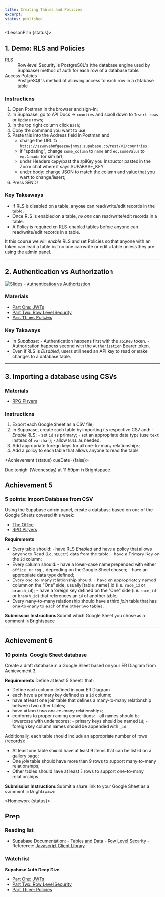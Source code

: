 ```yaml
---
title: Creating Tables and Policies
excerpt: 
status: published
---
```

<script>
	import Homework from "$lib/components/Homework.svelte";
	import LessonPlan from "$lib/components/LessonPlan.svelte";
	import LabTime from "$lib/components/LabTime.svelte";
	import Achievement from "$lib/components/Achievement.svelte";
</script>


<LessonPlan {status}>

## 1. Demo: RLS and Policies
<dl>
	<dt>RLS</dt>
	<dd>Row-level Security is PostgreSQL's (the database engine used by Supabase) method of auth for each row of a database table.</dd>
	<dt>Access Policies</dt>
	<dd>PostgreSQL's method of allowing access to each row in a database table.</dd>
</dl>

### Instructions
1. Open Postman in the browser and sign-in;
2. In Supabase, go to API Docs &rarr; `counties` and scroll down to `Insert rows` or `Update` rows;
3. In the top right column click `Bash`;
4. Copy the command you want to use;
5. Paste this into the Address field in Postman and:
    - change the URL to `https://szwovebnfgeezuwjnmyz.supabase.co/rest/v1/countries`
    - if "updating", change `some_column` to `name` and `eq.someValue` to `eq.Canada` (or similar);
    - under Headers copy/past the apiKey you Instructor pasted in the Zoom chat where it says SUPABASE_KEY
    - under body: change JSON to match the column and value that you want to change/insert;
6. Press SEND!

### Key Takeaways
- If RLS is disabled on a table, anyone can read/write/edit records in the table.
- Once RLS is enabled on a table, _no one_ can read/write/edit records in a table.
- A Policy is required on RLS-enabled tables before anyone can read/write/edit records in a table.

It this course we will _enable_ RLS and set Policies so that anyone with an <anon> token can read a table but no one can write or edit a table unless they are using the admin panel.

---

## 2. Authentication vs Authorization
[![Slides - Authentication vs Authorization](/images/slides/authentication-vs-authorization.png)](https://sait-wbdv.github.io/slides/w23/cpnt-200/authentication-authorization.html)

### Materials
- [Part One: JWTs](https://supabase.com/docs/learn/auth-deep-dive/auth-deep-dive-jwts)
- [Part Two: Row Level Security](https://supabase.com/docs/learn/auth-deep-dive/auth-row-level-security)
- [Part Three: Policies](https://supabase.com/docs/learn/auth-deep-dive/auth-policies)

### Key Takaways
- In _Supabase_:
		- Authentication happens first with the <anon> `apiKey` token.
		- Authorization happens second with the `Authorization` Bearer token.
- Even if RLS is _Disabled_, users still need an <anon> API key to read or make changes to a database table.

---

## 3. Importing a database using CSVs
### Materials
- [RPG Players](https://docs.google.com/spreadsheets/d/1fl8swPUfXc1rwv73wra7XqiZBGnHOmuQovDoJ1FtMF8/edit?usp=sharing)

### Instructions
1. Export each Google Sheet as a CSV file;
2. In Supabase, create each table by importing its respective CSV and:
		- _Enable_ RLS;
		- set `id` as primary;
		- set an appropriate data type (use `text` instead of `varchar`);
		- allow `NULL` as needed.
3. Add appropriate foreign keys for all one-to-many relationships;
4. Add a policy to each table that allows anyone to read the table.

</LessonPlan>

<Achievement {status} dueDate={false}>

Due tonight (Wednesday) at 11:59pm in Brightspace.

## Achievement 5
### 5 points: Import Database from CSV
Using the Supabase admin panel, create a database based on one of the Google Sheets covered this week:
- [The Office](https://docs.google.com/spreadsheets/d/1ARDRrwVdeGgTMx5f0sLcnV6MliOf9UqYjWOEMLKOm4M)
- [RPG Players](https://docs.google.com/spreadsheets/d/1fl8swPUfXc1rwv73wra7XqiZBGnHOmuQovDoJ1FtMF8/edit?usp=sharing)

**Requirements**
- Every table should:
		- have RLS _Enabled_ and have a policy that allows anyone to Read (i.e. `SELECT`) data from the table.
		- have a Primary Key on the `id` column;
- Every column should:
		- have a lower-case name prepended with either `office_` or `rpg_`, depending on the Google Sheet chosen;
		- have an appropriate data type defined;
- Every one-to-many relationship should:
		- have an appropriately named column on the "One" side, usually [table_name]_id (i.e. `race_id` or `branch_id`);
		- have a foreign key defined on the "One" side (i.e. `race_id` or `branch_id`) that references an `id` of another table;
- Every many-to-many relationship should have a third _join_ table that has one-to-many to each of the other two tables.

**Submission Instructions**
Submit which Google Sheet you chose as a comment in Brightspace.

---

## Achievement 6
### 10 points: Google Sheet database
Create a draft database in a Google Sheet based on your ER Diagram from Achievement 3.

**Requirements**
Define at least 5 Sheets that:
- Define each column defined in your ER Diagram;
- each have a primary key defined as a `id` column;
- have at least one join table that defines a many-to-many relationship between two other tables;
- have at least two one-to-many relationships;
- conforms to proper naming conventions:
		- all names should be lowercase with underscores;
		- primary keys should be named `id`;
		- foreign key column names should be appended with `_id`

Additionally, each table should include an appropriate number of rows (records):
- At least one table should have at least 9 items that can be listed on a gallery page;
- One _join_ table should have more than 9 rows to support many-to-many relationships;
- Other tables should have at least 3 rows to support one-to-many relationships.

**Submission Instructions**
Submit a share link to your Google Sheet as a comment in Brightspace.

</Achievement>

<Homework {status}>

## Prep
### Reading list
- Supabase Documentation:
		- [Tables and Data](https://supabase.com/docs/guides/database/tables)
		- [Row Level Security](https://supabase.com/docs/guides/auth/row-level-security)
		- Reference: [Javascript Client Library](https://supabase.com/docs/reference/javascript/introduction)

### Watch list
**Supabase Auth Deep Dive**
- [Part One: JWTs](https://supabase.com/docs/learn/auth-deep-dive/auth-deep-dive-jwts)
- [Part Two: Row Level Security](https://supabase.com/docs/learn/auth-deep-dive/auth-row-level-security)
- [Part Three: Policies](https://supabase.com/docs/learn/auth-deep-dive/auth-policies)

</Homework>